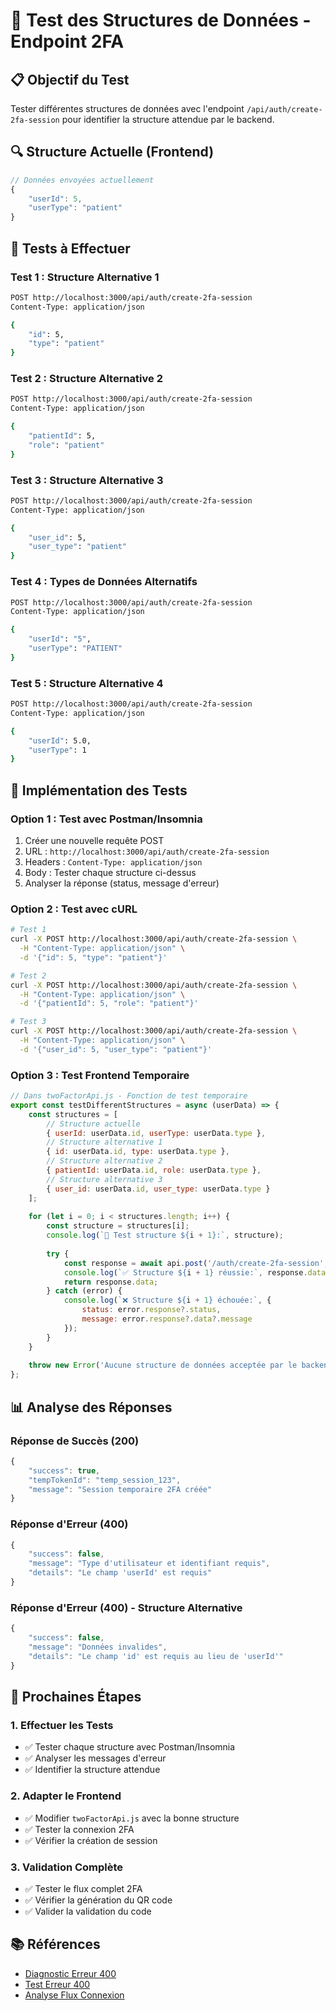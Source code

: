 # 🧪 Test des Structures de Données - Endpoint 2FA

## 📋 **Objectif du Test**

Tester différentes structures de données avec l'endpoint `/api/auth/create-2fa-session` pour identifier la structure attendue par le backend.

## 🔍 **Structure Actuelle (Frontend)**

```javascript
// Données envoyées actuellement
{
    "userId": 5,
    "userType": "patient"
}
```

## 🧪 **Tests à Effectuer**

### **Test 1 : Structure Alternative 1**
```bash
POST http://localhost:3000/api/auth/create-2fa-session
Content-Type: application/json

{
    "id": 5,
    "type": "patient"
}
```

### **Test 2 : Structure Alternative 2**
```bash
POST http://localhost:3000/api/auth/create-2fa-session
Content-Type: application/json

{
    "patientId": 5,
    "role": "patient"
}
```

### **Test 3 : Structure Alternative 3**
```bash
POST http://localhost:3000/api/auth/create-2fa-session
Content-Type: application/json

{
    "user_id": 5,
    "user_type": "patient"
}
```

### **Test 4 : Types de Données Alternatifs**
```bash
POST http://localhost:3000/api/auth/create-2fa-session
Content-Type: application/json

{
    "userId": "5",
    "userType": "PATIENT"
}
```

### **Test 5 : Structure Alternative 4**
```bash
POST http://localhost:3000/api/auth/create-2fa-session
Content-Type: application/json

{
    "userId": 5.0,
    "userType": 1
}
```

## 🔧 **Implémentation des Tests**

### **Option 1 : Test avec Postman/Insomnia**
1. Créer une nouvelle requête POST
2. URL : `http://localhost:3000/api/auth/create-2fa-session`
3. Headers : `Content-Type: application/json`
4. Body : Tester chaque structure ci-dessus
5. Analyser la réponse (status, message d'erreur)

### **Option 2 : Test avec cURL**
```bash
# Test 1
curl -X POST http://localhost:3000/api/auth/create-2fa-session \
  -H "Content-Type: application/json" \
  -d '{"id": 5, "type": "patient"}'

# Test 2
curl -X POST http://localhost:3000/api/auth/create-2fa-session \
  -H "Content-Type: application/json" \
  -d '{"patientId": 5, "role": "patient"}'

# Test 3
curl -X POST http://localhost:3000/api/auth/create-2fa-session \
  -H "Content-Type: application/json" \
  -d '{"user_id": 5, "user_type": "patient"}'
```

### **Option 3 : Test Frontend Temporaire**
```javascript
// Dans twoFactorApi.js - Fonction de test temporaire
export const testDifferentStructures = async (userData) => {
    const structures = [
        // Structure actuelle
        { userId: userData.id, userType: userData.type },
        // Structure alternative 1
        { id: userData.id, type: userData.type },
        // Structure alternative 2
        { patientId: userData.id, role: userData.type },
        // Structure alternative 3
        { user_id: userData.id, user_type: userData.type }
    ];
    
    for (let i = 0; i < structures.length; i++) {
        const structure = structures[i];
        console.log(`🧪 Test structure ${i + 1}:`, structure);
        
        try {
            const response = await api.post('/auth/create-2fa-session', structure);
            console.log(`✅ Structure ${i + 1} réussie:`, response.data);
            return response.data;
        } catch (error) {
            console.log(`❌ Structure ${i + 1} échouée:`, {
                status: error.response?.status,
                message: error.response?.data?.message
            });
        }
    }
    
    throw new Error('Aucune structure de données acceptée par le backend');
};
```

## 📊 **Analyse des Réponses**

### **Réponse de Succès (200)**
```javascript
{
    "success": true,
    "tempTokenId": "temp_session_123",
    "message": "Session temporaire 2FA créée"
}
```

### **Réponse d'Erreur (400)**
```javascript
{
    "success": false,
    "message": "Type d'utilisateur et identifiant requis",
    "details": "Le champ 'userId' est requis"
}
```

### **Réponse d'Erreur (400) - Structure Alternative**
```javascript
{
    "success": false,
    "message": "Données invalides",
    "details": "Le champ 'id' est requis au lieu de 'userId'"
}
```

## 🚀 **Prochaines Étapes**

### **1. Effectuer les Tests**
- ✅ Tester chaque structure avec Postman/Insomnia
- ✅ Analyser les messages d'erreur
- ✅ Identifier la structure attendue

### **2. Adapter le Frontend**
- ✅ Modifier `twoFactorApi.js` avec la bonne structure
- ✅ Tester la connexion 2FA
- ✅ Vérifier la création de session

### **3. Validation Complète**
- ✅ Tester le flux complet 2FA
- ✅ Vérifier la génération du QR code
- ✅ Valider la validation du code

## 📚 **Références**

- [Diagnostic Erreur 400](./DIAGNOSTIC_ERREUR_400_2FA.md)
- [Test Erreur 400](./TEST_ERREUR_400_CREATE_SESSION.md)
- [Analyse Flux Connexion](./ANALYSE_FLUX_CONNEXION_2FA.md)
